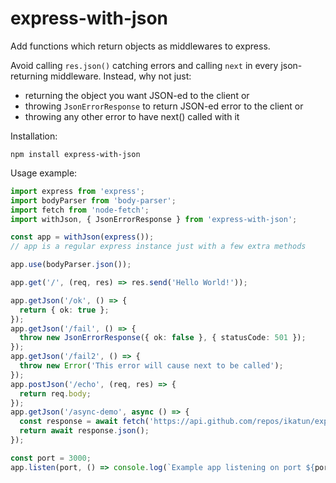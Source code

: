# express-with-json
Add functions which return objects as middlewares to express.

Avoid calling `res.json()` catching errors and calling `next` in every json-returning middleware.
Instead, why not just:
- returning the object you want JSON-ed to the client or
- throwing `JsonErrorResponse` to return JSON-ed error to the client or
- throwing any other error to have next() called with it

Installation:
```
npm install express-with-json
```

Usage example:
```typescript
import express from 'express';
import bodyParser from 'body-parser';
import fetch from 'node-fetch';
import withJson, { JsonErrorResponse } from 'express-with-json';

const app = withJson(express());
// app is a regular express instance just with a few extra methods

app.use(bodyParser.json());

app.get('/', (req, res) => res.send('Hello World!'));

app.getJson('/ok', () => {
  return { ok: true };
});
app.getJson('/fail', () => {
  throw new JsonErrorResponse({ ok: false }, { statusCode: 501 });
});
app.getJson('/fail2', () => {
  throw new Error('This error will cause next to be called');
});
app.postJson('/echo', (req, res) => {
  return req.body;
});
app.getJson('/async-demo', async () => {
  const response = await fetch('https://api.github.com/repos/ikatun/express-with-json');
  return await response.json();
});

const port = 3000;
app.listen(port, () => console.log(`Example app listening on port ${port}!`));

```
